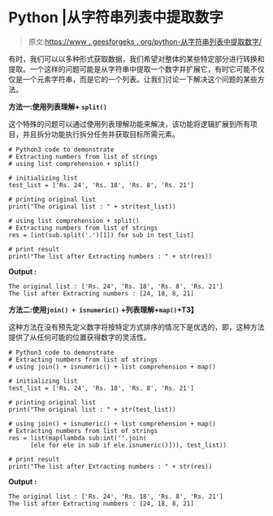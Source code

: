 # Python |从字符串列表中提取数字

> 原文:[https://www . geesforgeks . org/python-从字符串列表中提取数字/](https://www.geeksforgeeks.org/python-extract-numbers-from-list-of-strings/)

有时，我们可以以多种形式获取数据，我们希望对整体的某些特定部分进行转换和提取。一个这样的问题可能是从字符串中提取一个数字并扩展它，有时它可能不仅仅是一个元素字符串，而是它的一个列表。让我们讨论一下解决这个问题的某些方法。

**方法一:使用列表理解+ `split()`**

这个特殊的问题可以通过使用列表理解功能来解决，该功能将逻辑扩展到所有项目，并且拆分功能执行拆分任务并获取目标所需元素。

```
# Python3 code to demonstrate
# Extracting numbers from list of strings
# using list comprehension + split()

# initializing list
test_list = ['Rs. 24', 'Rs. 18', 'Rs. 8', 'Rs. 21']

# printing original list
print("The original list : " + str(test_list))

# using list comprehension + split()
# Extracting numbers from list of strings
res = [int(sub.split('.')[1]) for sub in test_list]

# print result
print("The list after Extracting numbers : " + str(res))
```

**Output :**

```
The original list : ['Rs. 24', 'Rs. 18', 'Rs. 8', 'Rs. 21']
The list after Extracting numbers : [24, 18, 8, 21]

```

**方法二:使用`join() + isnumeric()` +列表理解+`map()`+T3】**

这种方法在没有预先定义数字将按特定方式排序的情况下是优选的，即，这种方法提供了从任何可能的位置获得数字的灵活性。

```
# Python3 code to demonstrate
# Extracting numbers from list of strings
# using join() + isnumeric() + list comprehension + map()

# initializing list
test_list = ['Rs. 24', 'Rs. 18', 'Rs. 8', 'Rs. 21']

# printing original list
print("The original list : " + str(test_list))

# using join() + isnumeric() + list comprehension + map()
# Extracting numbers from list of strings
res = list(map(lambda sub:int(''.join(
      [ele for ele in sub if ele.isnumeric()])), test_list))

# print result
print("The list after Extracting numbers : " + str(res))
```

**Output :**

```
The original list : ['Rs. 24', 'Rs. 18', 'Rs. 8', 'Rs. 21']
The list after Extracting numbers : [24, 18, 8, 21]

```